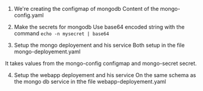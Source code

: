 1. We're creating the configmap of mongodb
Content of the mongo-config.yaml

2. Make the secrets for mongodb
Use base64 encoded string with the command `echo -n mysecret | base64`

3. Setup the mongo deployement and his service
Both setup in the file mongo-deployement.yaml

It takes values from the mongo-config configmap and mongo-secret secret.

4. Setup the webapp deployement and his service
On the same schema as the mongo db service in tthe file webapp-deployement.yaml
